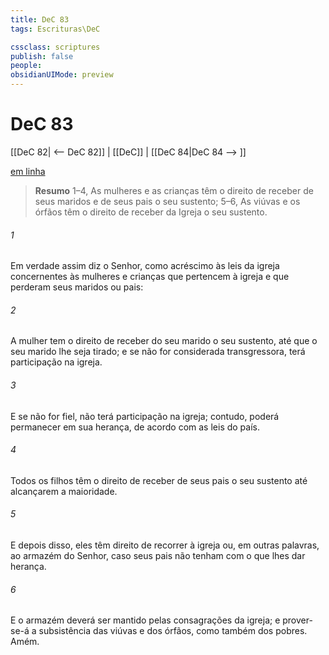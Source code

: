 ```yaml
---
title: DeC 83
tags: Escrituras\DeC

cssclass: scriptures
publish: false
people:
obsidianUIMode: preview
---
```


# DeC 83
[[DeC 82| <-- DeC 82]] | [[DeC]] | [[DeC 84|DeC 84 --> ]]

[em linha](https://churchofjesuschrist.org/study/scriptures/dc-testament/dc/83?lang=por)

> __Resumo__
1–4, As mulheres e as crianças têm o direito de receber de seus maridos e de seus pais o seu sustento; 5–6, As viúvas e os órfãos têm o direito de receber da Igreja o seu sustento.

###### 1 
Em verdade assim diz o Senhor, como acréscimo às leis da igreja concernentes às mulheres e crianças que pertencem à igreja e que perderam seus maridos ou pais:

###### 2 
A mulher tem o direito de receber do seu marido o seu sustento, até que o seu marido lhe seja tirado; e se não for considerada transgressora, terá participação na igreja.

###### 3 
E se não for fiel, não terá participação na igreja; contudo, poderá permanecer em sua herança, de acordo com as leis do país.

###### 4 
Todos os filhos têm o direito de receber de seus pais o seu sustento até alcançarem a maioridade.

###### 5 
E depois disso, eles têm direito de recorrer à igreja ou, em outras palavras, ao armazém do Senhor, caso seus pais não tenham com o que lhes dar herança.

###### 6 
E o armazém deverá ser mantido pelas consagrações da igreja; e prover-se-á a subsistência das viúvas e dos órfãos, como também dos pobres. Amém.

